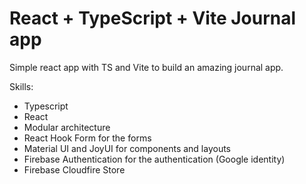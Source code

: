 # React + TypeScript + Vite Journal app

Simple react app with TS and Vite to build an amazing journal app.

Skills:
- Typescript
- React
- Modular architecture
- React Hook Form for the forms
- Material UI and JoyUI for components and layouts
- Firebase Authentication for the authentication (Google identity)
- Firebase Cloudfire Store


